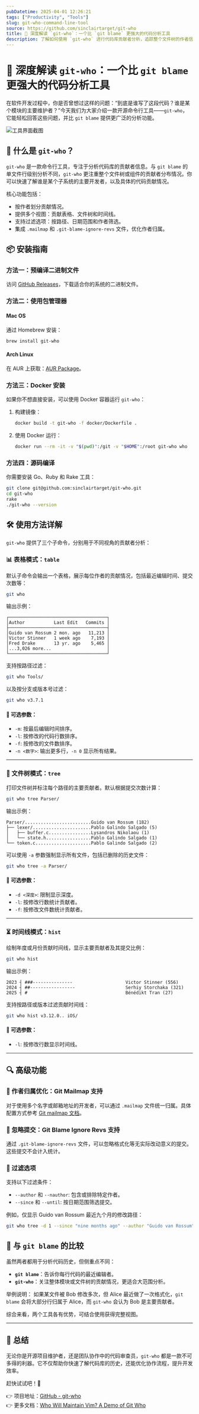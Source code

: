 ```yaml
---
pubDatetime: 2025-04-01 12:26:21
tags: ["Productivity", "Tools"]
slug: git-who-command-line-tool
source: https://github.com/sinclairtarget/git-who
title: 🚀 深度解读 `git-who`：一个比 `git blame` 更强大的代码分析工具
description: 了解如何使用 `git-who` 进行代码库贡献者分析，追踪整个文件树的作者信息，提高代码协作效率。
---
```


# 🚀 深度解读 `git-who`：一个比 `git blame` 更强大的代码分析工具

在软件开发过程中，你是否曾想过这样的问题：“到底是谁写了这段代码？谁是某个模块的主要维护者？”今天我们为大家介绍一款开源命令行工具——`git-who`，它能轻松回答这些问题，并比 `git blame` 提供更广泛的分析功能。

![工具界面截图](https://github.com/sinclairtarget/git-who/raw/master/screenshots/vanity.png)

## 🧐 什么是 `git-who`？

`git-who` 是一款命令行工具，专注于分析代码库的贡献者信息。与 `git blame` 的单文件行级别分析不同，`git-who` 更注重整个文件树或组件的贡献者分布情况。你可以快速了解谁是某个子系统的主要开发者，以及具体的代码贡献情况。

核心功能包括：

- 按作者划分贡献情况。
- 提供多个视图：贡献表格、文件树和时间线。
- 支持过滤选项：按路径、日期范围和作者筛选。
- 集成 `.mailmap` 和 `.git-blame-ignore-revs` 文件，优化作者归属。

## 📦 安装指南

### 方法一：预编译二进制文件

访问 [GitHub Releases](https://github.com/sinclairtarget/git-who/releases)，下载适合你的系统的二进制文件。

### 方法二：使用包管理器

#### Mac OS

通过 Homebrew 安装：

```bash
brew install git-who
```

#### Arch Linux

在 AUR 上获取：[AUR Package](https://aur.archlinux.org/packages/git-who)。

### 方法三：Docker 安装

如果你不想直接安装，可以使用 Docker 容器运行 `git-who`：

1. 构建镜像：
   ```bash
   docker build -t git-who -f docker/Dockerfile .
   ```
2. 使用 Docker 运行：
   ```bash
   docker run --rm -it -v "$(pwd)":/git -v "$HOME":/root git-who who
   ```

### 方法四：源码编译

你需要安装 Go、Ruby 和 Rake 工具：

```bash
git clone git@github.com:sinclairtarget/git-who.git
cd git-who
rake
./git-who --version
```

## 🛠️ 使用方法详解

`git-who` 提供了三个子命令，分别用于不同视角的贡献者分析：

### 📊 表格模式：`table`

默认子命令会输出一个表格，展示每位作者的贡献情况，包括最近编辑时间、提交次数等：

```bash
git who
```

输出示例：

```
┌─────────────────────────────────────┐
│Author           Last Edit   Commits │
├─────────────────────────────────────┤
│Guido van Rossum 2 mon. ago   11,213 │
│Victor Stinner   1 week ago    7,193 │
│Fred Drake       13 yr. ago    5,465 │
│...3,026 more...                     │
└─────────────────────────────────────┘
```

支持按路径过滤：

```bash
git who Tools/
```

以及按分支或版本号过滤：

```bash
git who v3.7.1
```

#### 🌟 可选参数：

- `-m`: 按最后编辑时间排序。
- `-l`: 按修改的代码行数排序。
- `-f`: 按修改的文件数排序。
- `-n <数字>`: 输出更多行，`-n 0` 显示所有结果。

---

### 🌲 文件树模式：`tree`

打印文件树并标注每个路径的主要贡献者。默认根据提交次数计算：

```bash
git who tree Parser/
```

输出示例：

```
Parser/.........................Guido van Rossum (182)
├── lexer/......................Pablo Galindo Salgado (5)
│   ├── buffer.c................Lysandros Nikolaou (1)
│   └── state.h.................Pablo Galindo Salgado (1)
└── token.c.....................Pablo Galindo Salgado (2)
```

可以使用 `-a` 参数强制显示所有文件，包括已删除的历史文件：

```bash
git who tree -a Parser/
```

#### 🌟 可选参数：

- `-d <深度>`: 限制显示深度。
- `-l`: 按修改行数统计贡献者。
- `-f`: 按修改文件数统计贡献者。

---

### ⏳ 时间线模式：`hist`

绘制年度或月份贡献时间线，显示主要贡献者及其提交比例：

```bash
git who hist
```

输出示例：

```
2023 ┤ ###---------------                    Victor Stinner (556)
2024 ┤ ##-----------------                   Serhiy Storchaka (321)
2025 ┤ #                                     Bénédikt Tran (27)
```

支持按路径或版本过滤贡献时间线：

```bash
git who hist v3.12.0.. iOS/
```

#### 🌟 可选参数：

- `-l`: 按修改行数显示时间线。

---

## 🔍 高级功能

### 🧹 作者归属优化：Git Mailmap 支持

对于使用多个名字或邮箱地址的开发者，可以通过 `.mailmap` 文件统一归属。具体配置方式参考 [Git mailmap 文档](https://git-scm.com/docs/gitmailmap)。

### 🚫 忽略提交：Git Blame Ignore Revs 支持

通过 `.git-blame-ignore-revs` 文件，可以忽略格式化等无实际改动意义的提交。这些提交不会计入统计。

### 🔧 过滤选项

支持以下过滤条件：

- `--author` 和 `--nauthor`: 包含或排除特定作者。
- `--since` 和 `--until`: 按日期范围筛选提交。

例如，仅显示 Guido van Rossum 最近九个月的修改路径：

```bash
git who tree -d 1 --since "nine months ago" --author "Guido van Rossum"
```

## 🤔 与 `git blame` 的比较

虽然两者都用于分析代码历史，但侧重点不同：

- **`git blame`**：告诉你每行代码的最近编辑者。
- **`git-who`**：关注整体模块或文件树的贡献情况，更适合大范围分析。

举例说明：
如果某文件被 Bob 修改多次，但 Alice 最近做了一次格式化，`git blame` 会将大部分行归属于 Alice，而 `git-who` 会认为 Bob 是主要贡献者。

综合来看，两个工具各有优势，可结合使用获得完整视图。

---

## 🌟 总结

无论你是开源项目维护者，还是团队协作中的代码审查员，`git-who` 都是一款不可多得的利器。它不仅帮助你快速了解代码库的历史，还能优化协作流程，提升开发效率。

赶快试试吧！🎉

👉 项目地址：[GitHub - git-who](https://github.com/sinclairtarget/git-who)  
👉 更多文档：[Who Will Maintain Vim? A Demo of Git Who](https://sinclairtarget.com/blog/2025/03/who-will-maintain-vim-a-demo-of-git-who/)

